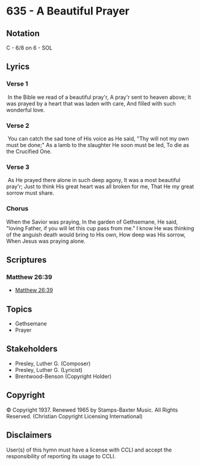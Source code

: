 # 635 - A Beautiful Prayer

## Notation

C - 6/8 on 6 - SOL

## Lyrics

### Verse 1

 In the Bible we read of a beautiful pray'r, A pray'r sent to heaven above; It was prayed by a heart that was laden with care, And filled with such wonderful love.

### Verse 2

 You can catch the sad tone of His voice as He said, "Thy will not my own must be done;" As a lamb to the slaughter He soon must be led, To die as the Crucified One.

### Verse 3

 As He prayed there alone in such deep agony, It was a most beautiful pray'r; Just to think His great heart was all broken for me, That He my great sorrow must share.

### Chorus

When the Savior was praying, In the garden of Gethsemane, He said, "loving Father, if you will let this cup pass from me."  I know He was thinking of the anguish death would bring to His own, How deep was His sorrow, When Jesus was praying alone.


## Scriptures

### Matthew 26:39

- [Matthew 26:39](https://www.biblegateway.com/passage/?search=Matthew%2026%3A39)


## Topics

- Gethsemane
- Prayer

## Stakeholders

- Presley, Luther G. (Composer)
- Presley, Luther G. (Lyricist)
- Brentwood-Benson (Copyright Holder)

## Copyright

© Copyright 1937. Renewed 1965 by Stamps-Baxter Music. All Rights Reserved.
(Christian Copyright Licensing International)

## Disclaimers

User(s) of this hymn must have a license with CCLI and accept the responsibility of reporting its usage to CCLI.

